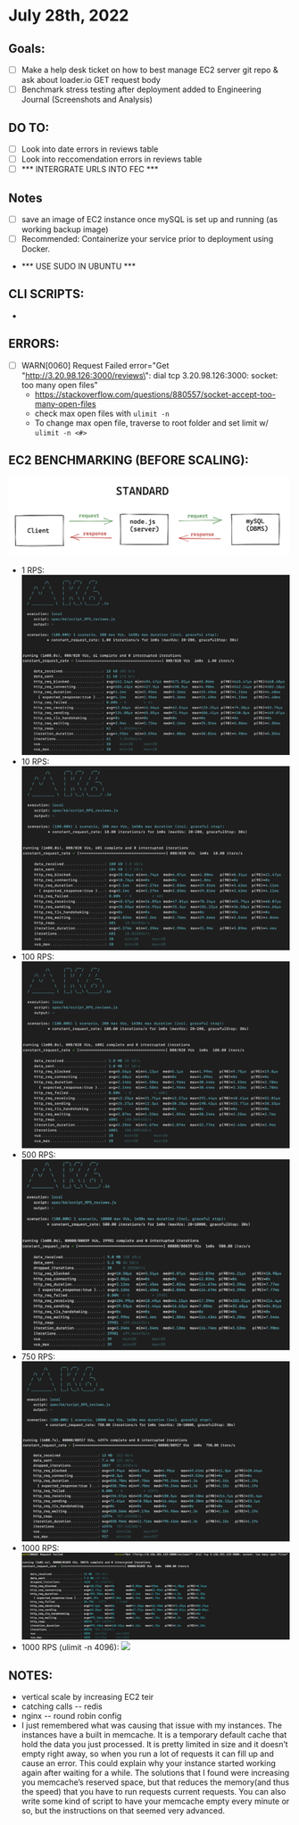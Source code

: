 # July 28th, 2022

## Goals:
- [ ] Make a help desk ticket on how to best manage EC2 server git repo & ask about loader.io GET request body
- [ ] Benchmark stress testing after deployment added to Engineering Journal (Screenshots and Analysis)

## DO TO:
- [ ] Look into date errors in reviews table
- [ ] Look into reccomendation errors in reviews table
- [ ] *** INTERGRATE URLS INTO FEC ***

## Notes
- [ ] save an image of EC2 instance once mySQL is set up and running (as working backup image)
- [ ] Recommended: Containerize your service prior to deployment using Docker.
- *** USE SUDO IN UBUNTU ***



## CLI SCRIPTS:
-

## ERRORS:
- [ ] WARN[0060] Request Failed error="Get \"http://3.20.98.126:3000/reviews\": dial tcp 3.20.98.126:3000: socket: too many open files"
  - https://stackoverflow.com/questions/880557/socket-accept-too-many-open-files
  - check max open files with ```ulimit -n```
  - To change max open file, traverse to root folder and set limit w/ ```ulimit -n <#>```

## EC2 BENCHMARKING (BEFORE SCALING):
![](Resources/server_standard.png)
- 1 RPS: ![](Resources/1RPS_k6_EC2.png)
- 10 RPS: ![](Resources/10RPS_k6_EC2.png)
- 100 RPS: ![](Resources/100RPS_k6_EC2.png)
- 500 RPS: ![](Resources/500RPS_k6_EC2.png)
- 750 RPS: ![](Resources/750RPS_k6_EC2.png)
- 1000 RPS: ![](Resources/1000RPS_k6_EC2.png)
- 1000 RPS (ulimit -n 4096): ![](Resources/1000RPS_k6_EC2_2.png)


## NOTES:
- vertical scale by increasing EC2 teir
- catching calls -- redis
- nginx -- round robin config
- I just remembered what was causing that issue with my instances. The instances have a built in memcache. It is a temporary default cache that hold the data you just processed. It is pretty limited in size and it doesn’t empty right away, so when you run a lot of requests it can fill up and cause an error.  This could explain why your instance started working again after waiting for a while.
The solutions that I found were increasing you memcache’s reserved space, but that reduces the memory(and thus the speed) that you have to run requests current requests. You can also write some kind of script to have your memcache empty every minute or so, but the instructions on that seemed very advanced.